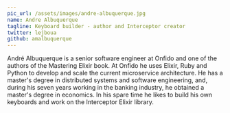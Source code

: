 ```yaml
---
pic_url: /assets/images/andre-albuquerque.jpg
name: Andre Albuquerque
tagline: Keyboard builder - author and Interceptor creator
twitter: lejboua
github: amalbuquerque
---
```


<p>André Albuquerque is a senior software engineer at Onfido and one of the authors of the Mastering Elixir book. At Onfido he uses Elixir, Ruby and Python to develop and scale the current microservice architecture. He has a master's degree in distributed systems and software engineering, and, during his seven years working in the banking industry, he obtained a master's degree in economics. In his spare time he likes to build his own keyboards and work on the Interceptor Elixir library.
</p>
